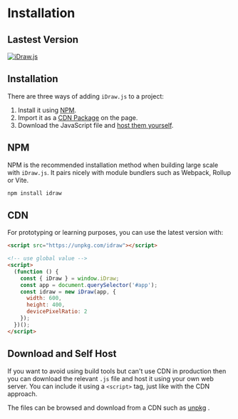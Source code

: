 # Installation

## Lastest Version

[![iDraw.js](https://img.shields.io/npm/v/idraw.svg?sanitize=idraw)](https://www.npmjs.com/package/idraw)

## Installation

There are three ways of adding `iDraw.js` to a project:

1. Install it using [NPM](#npm).
2. Import it as a [CDN Package](#cdn) on the page.
3. Download the JavaScript file and [host them yourself](#download-and-self-host).

## NPM

NPM is the recommended installation method when building large scale with `iDraw.js`. It pairs nicely with module bundlers such as Webpack, Rollup or Vite.

```sh
npm install idraw
```

## CDN

For prototyping or learning purposes, you can use the latest version with:

```html
<script src="https://unpkg.com/idraw"></script>
```

```html
<!-- use global value -->
<script>
  (function () {
    const { iDraw } = window.iDraw;
    const app = document.querySelector('#app');
    const idraw = new iDraw(app, {
      width: 600,
      height: 400,
      devicePixelRatio: 2
    });
  })();
</script>
```

## Download and Self Host

If you want to avoid using build tools but can't use CDN in production then you can download the relevant `.js` file and host it using your own web server. You can include it using a `<script>` tag, just like with the CDN approach.

The files can be browsed and download from a CDN such as [unpkg](https://unpkg.com/idraw) .
